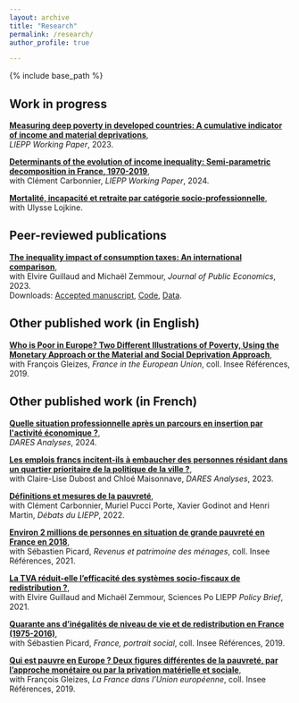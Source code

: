 ```yaml
---
layout: archive
title: "Research"
permalink: /research/
author_profile: true

---
```


{% include base_path %}

## Work in progress

**[Measuring deep poverty in developed countries: A cumulative indicator of income and material deprivations](https://sciencespo.hal.science/hal-04342540)**,  
*LIEPP Working Paper*, 2023.


**[Determinants of the evolution of income inequality: Semi-parametric decomposition in France, 1970-2019](https://sciencespo.hal.science/hal-04828965v2)**,  
with Clément Carbonnier, *LIEPP Working Paper*, 2024.

**[Mortalité, incapacité et retraite par catégorie socio-professionnelle](https://hal.science/hal-04030089)**,  
with Ulysse Lojkine.


## Peer-reviewed publications

**[The inequality impact of consumption taxes: An international comparison](https://doi.org/10.1016/j.jpubeco.2023.104897)**,  
with Elvire Guillaud and Michaël Zemmour, *Journal of Public Economics*, 2023.  
Downloads: 
[Accepted manuscript](/files/Consumption_taxes_2023-04-11.pdf), 
[Code](https://github.com/JulienBlasco/consumption-taxes), 
[Data](10.5281/zenodo.4291983).


## Other published work (in English)

**[Who is Poor in Europe? Two Different Illustrations of Poverty, Using the Monetary Approach or the Material and Social Deprivation Approach](https://www.insee.fr/en/statistiques/4124923?sommaire=4124951)**,  
with François Gleizes, *France in the European Union*, coll. Insee Références, 2019.

## Other published work (in French)

**[Quelle situation professionnelle après un parcours en insertion par l'activité économique ?](https://www.dares.travail-emploi.gouv.fr/publication/quelle-situation-professionnelle-apres-un-parcours-en-insertion-par-lactivite)**,  
*DARES Analyses*, 2024.

**[Les emplois francs incitent-ils à embaucher des personnes résidant dans un quartier prioritaire de la politique de la ville ?](https://dares.travail-emploi.gouv.fr/publication/les-emplois-francs-incitent-ils-embaucher-des-personnes-residant-dans-un-quartier)**,  
with Claire-Lise Dubost and Chloé Maisonnave, *DARES Analyses*, 2023.

**[Définitions et mesures de la pauvreté](https://hal-sciencespo.archives-ouvertes.fr/hal-03781819)**,  
with Clément Carbonnier, Muriel Pucci Porte, Xavier Godinot and Henri Martin, *Débats du LIEPP*, 2022.

**[Environ 2 millions de personnes en situation de grande pauvreté en France en 2018](https://www.insee.fr/fr/statistiques/5371273?sommaire=5371304)**,  
with Sébastien Picard, *Revenus et patrimoine des ménages*, coll. Insee Références, 2021.

**[La TVA réduit-elle l’efficacité des systèmes socio-fiscaux de redistribution ?](http://dx.doi.org/10.25647/liepp.pb.51)**,  
with Elvire Guillaud and Michaël Zemmour, Sciences Po LIEPP *Policy Brief*, 2021.

**[Quarante ans d’inégalités de niveau de vie et de redistribution en France (1975-2016)](https://www.insee.fr/fr/statistiques/4238443?sommaire=4238781)**,  
with Sébastien Picard, *France, portrait social*, coll. Insee Références, 2019.

**[Qui est pauvre en Europe ? Deux figures différentes de la pauvreté, par l’approche monétaire ou par la privation matérielle et sociale](https://www.insee.fr/fr/statistiques/3902325?sommaire=3902446)**,  
with François Gleizes, *La France dans l’Union européenne*, coll. Insee Références, 2019.


